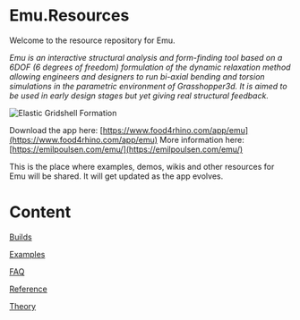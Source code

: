 # Emu.Resources
Welcome to the resource repository for Emu.

_Emu is an interactive structural analysis and form-finding tool based on a 6DOF (6 degrees of freedom) formulation of the dynamic relaxation method allowing engineers and designers to run bi-axial bending and torsion simulations in the parametric environment of Grasshopper3d. It is aimed to be used in early design stages but yet giving real structural feedback._

![Elastic Gridshell Formation](/examples/ElasticGridshellFormation/Emu_ElasticGridshellFormation_Preview.gif)

Download the app here: [https://www.food4rhino.com/app/emu](https://www.food4rhino.com/app/emu)
More information here: [https://emilpoulsen.com/emu/](https://emilpoulsen.com/emu/)

This is the place where examples, demos, wikis and other resources for Emu will be shared. It will get updated as the app evolves.

# Content
[Builds](/builds)

[Examples](/examples)

[FAQ](/faq)

[Reference](/reference)

[Theory](/theory)
